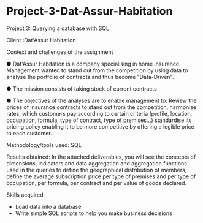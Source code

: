 # Project-3-Dat-Assur-Habitation

Project 3: Querying a database with SQL   

Client :Dat'Assur Habitation

Context and challenges of the assignment 

● Dat'Assur Habitation is a company specialising in home insurance. Management wanted to stand out from the competition by using data to analyse the portfolio of contracts and thus become "Data-Driven".

● The mission consists of taking stock of current contracts 

● The objectives of the analyses are to enable management to: Review the prices of insurance contracts to stand out from the competition, harmonise rates, which customers pay according to certain criteria (profile, location, occupation, formula, type of contract, type of premises...) standardise its pricing policy enabling it to be more competitive by offering a legible price to each customer.

Methodology/tools used: SQL

Results obtained: In the attached deliverables, you will see the concepts of dimensions, indicators and data aggregation and aggregation functions used in the queries to define the geographical distribution of members, define the average subscription price per type of premises and per type of occupation, per formula, per contract and per value of goods declared.

Skills acquired
- Load data into a database
- Write simple SQL scripts to help you make business decisions
